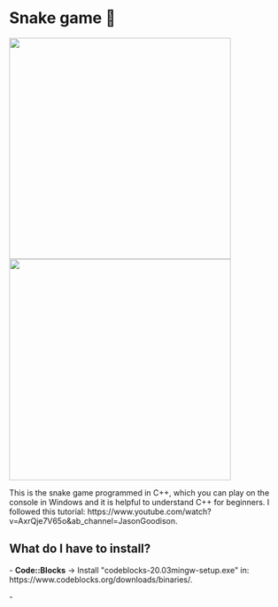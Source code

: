 <h1>Snake game 🐍</h1>
<div class="row">
  <img src="https://user-images.githubusercontent.com/77303061/178400368-0aa970c9-19c2-471f-9016-54d80290eabe.png" width="400px" height="400px"/>
  <img src="https://user-images.githubusercontent.com/77303061/178400547-681de97f-e530-48d9-95c7-cfb51dc1bb0d.png" width="400px" height="400px"/>
</div>
</p>
<p>This is the snake game programmed in C++, which you can play on the console in Windows and it is helpful to understand C++ for beginners. I followed this tutorial: https://www.youtube.com/watch?v=AxrQje7V65o&ab_channel=JasonGoodison.</p>

<h2>What do I have to install?</h2>
<p>- <b>Code::Blocks</b> -> Install "codeblocks-20.03mingw-setup.exe" in: https://www.codeblocks.org/downloads/binaries/.</p>
<p>- </p>
